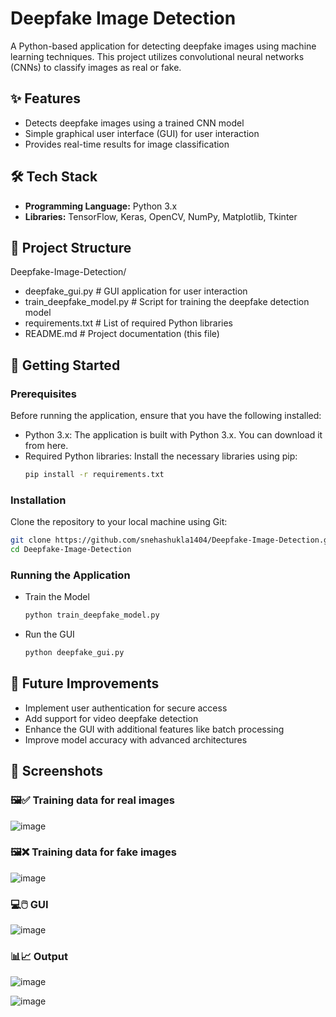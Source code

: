 # Deepfake Image Detection

A Python-based application for detecting deepfake images using machine learning techniques. This project utilizes convolutional neural networks (CNNs) to classify images as real or fake.

## ✨ Features
- Detects deepfake images using a trained CNN model
- Simple graphical user interface (GUI) for user interaction
- Provides real-time results for image classification

## 🛠️ Tech Stack
- **Programming Language:** Python 3.x
- **Libraries:** TensorFlow, Keras, OpenCV, NumPy, Matplotlib, Tkinter

## 📂 Project Structure
Deepfake-Image-Detection/
- deepfake_gui.py           # GUI application for user interaction
- train_deepfake_model.py   # Script for training the deepfake detection model
- requirements.txt          # List of required Python libraries
- README.md                 # Project documentation (this file)

## 🚀 Getting Started
### Prerequisites
Before running the application, ensure that you have the following installed:
- Python 3.x: The application is built with Python 3.x. You can download it from here.
- Required Python libraries: Install the necessary libraries using pip:
  ``` bash
  pip install -r requirements.txt
  ```
### Installation
Clone the repository to your local machine using Git:
  ``` bash
  git clone https://github.com/snehashukla1404/Deepfake-Image-Detection.git
  cd Deepfake-Image-Detection
  ```

### Running the Application
- Train the Model
  ```bash
  python train_deepfake_model.py
  ```
- Run the GUI
  ```bash
  python deepfake_gui.py
  ```
## 🧩 Future Improvements
- Implement user authentication for secure access
- Add support for video deepfake detection
- Enhance the GUI with additional features like batch processing 
- Improve model accuracy with advanced architectures

## 📸 Screenshots
### 🖼️✅ Training data for real images
![image](https://github.com/user-attachments/assets/fdc1bd14-9b87-4bf9-835a-2d156658681d)

### 🖼️❌ Training data for fake images
![image](https://github.com/user-attachments/assets/03cbe91e-a63b-4969-ba72-dc660c68ea9e)

### 💻🖱️ GUI
![image](https://github.com/user-attachments/assets/7dd09e15-1ab9-441e-b192-359b3b61509f)

### 📊📈 Output
![image](https://github.com/user-attachments/assets/d361fd63-3a1c-46a4-8b71-9bfea16d3eb7)

![image](https://github.com/user-attachments/assets/50d9557a-53ca-4c5a-ad3e-01c9cf94a1c7)
